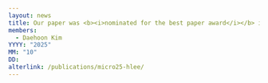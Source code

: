 ```yaml
---
layout: news
title: Our paper was <b><i>nominated for the best paper award</i></b> in <b><i>MICRO 2025</i></b>.
members:
  - Daehoon Kim
YYYY: "2025"
MM: "10"
DD: 
alterlink: /publications/micro25-hlee/
---
```

